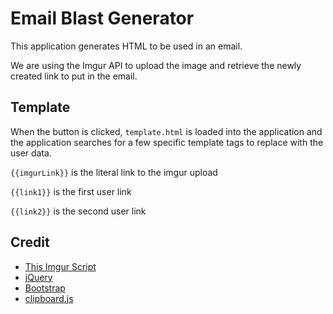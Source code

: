 # Email Blast Generator

This application generates HTML to be used in an email.

We are using the Imgur API to upload the image and retrieve the newly created link to put in the email.

## Template

When the button is clicked, `template.html` is loaded into the application and the application searches for a few specific template tags to replace with the user data.

`{{imgurLink}}` is the literal link to the imgur upload

`{{link1}}` is the first user link

`{{link2}}` is the second user link

## Credit

+ [This Imgur Script](https://github.com/pinceladasdaweb/imgur)
+ [jQuery](https://jquery.com/)
+ [Bootstrap](http://getbootstrap.com/)
+ [clipboard.js](https://github.com/zenorocha/clipboard.js)
